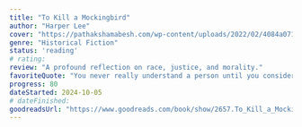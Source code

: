 ```yaml
---
title: "To Kill a Mockingbird"
author: "Harper Lee"
cover: "https://pathakshamabesh.com/wp-content/uploads/2022/02/4084a0711c388099e55c08e2c0f28a25.jpg"
genre: "Historical Fiction"
status: 'reading'
# rating: 
review: "A profound reflection on race, justice, and morality."
favoriteQuote: "You never really understand a person until you consider things from his point of view."
progress: 80
dateStarted: 2024-10-05
# dateFinished:
goodreadsUrl: "https://www.goodreads.com/book/show/2657.To_Kill_a_Mockingbird"
---
```

